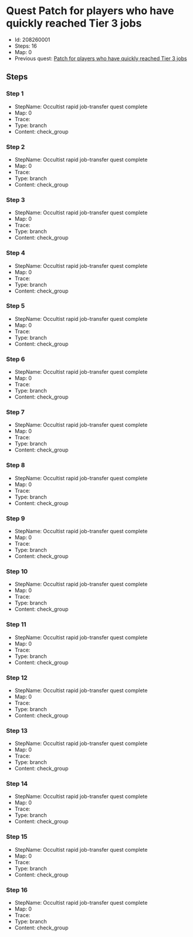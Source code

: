 # Quest Patch for players who have quickly reached Tier 3 jobs

- Id: 208260001
- Steps: 16
- Map: 0
- Previous quest: [Patch for players who have quickly reached Tier 3 jobs](208250001.md)

## Steps

### Step 1
- StepName:  Occultist rapid job-transfer quest complete
- Map:  0
- Trace:  
- Type:  branch
- Content:  check_group


### Step 2
- StepName:  Occultist rapid job-transfer quest complete
- Map:  0
- Trace:  
- Type:  branch
- Content:  check_group


### Step 3
- StepName:  Occultist rapid job-transfer quest complete
- Map:  0
- Trace:  
- Type:  branch
- Content:  check_group


### Step 4
- StepName:  Occultist rapid job-transfer quest complete
- Map:  0
- Trace:  
- Type:  branch
- Content:  check_group


### Step 5
- StepName:  Occultist rapid job-transfer quest complete
- Map:  0
- Trace:  
- Type:  branch
- Content:  check_group


### Step 6
- StepName:  Occultist rapid job-transfer quest complete
- Map:  0
- Trace:  
- Type:  branch
- Content:  check_group


### Step 7
- StepName:  Occultist rapid job-transfer quest complete
- Map:  0
- Trace:  
- Type:  branch
- Content:  check_group


### Step 8
- StepName:  Occultist rapid job-transfer quest complete
- Map:  0
- Trace:  
- Type:  branch
- Content:  check_group


### Step 9
- StepName:  Occultist rapid job-transfer quest complete
- Map:  0
- Trace:  
- Type:  branch
- Content:  check_group


### Step 10
- StepName:  Occultist rapid job-transfer quest complete
- Map:  0
- Trace:  
- Type:  branch
- Content:  check_group


### Step 11
- StepName:  Occultist rapid job-transfer quest complete
- Map:  0
- Trace:  
- Type:  branch
- Content:  check_group


### Step 12
- StepName:  Occultist rapid job-transfer quest complete
- Map:  0
- Trace:  
- Type:  branch
- Content:  check_group


### Step 13
- StepName:  Occultist rapid job-transfer quest complete
- Map:  0
- Trace:  
- Type:  branch
- Content:  check_group


### Step 14
- StepName:  Occultist rapid job-transfer quest complete
- Map:  0
- Trace:  
- Type:  branch
- Content:  check_group


### Step 15
- StepName:  Occultist rapid job-transfer quest complete
- Map:  0
- Trace:  
- Type:  branch
- Content:  check_group


### Step 16
- StepName:  Occultist rapid job-transfer quest complete
- Map:  0
- Trace:  
- Type:  branch
- Content:  check_group


